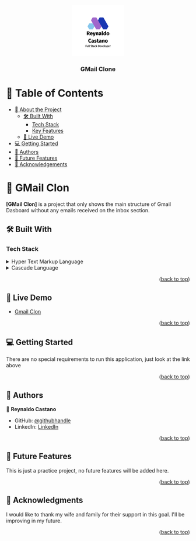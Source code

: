 <a name="readme-top"></a>
<div align="center">
  <img src="./assets/Vertical Lockup on White Background.png" alt="logo" width="140"  height="auto" />
  <br/>

  <h3><b>GMail Clone</b></h3>

</div>

<!-- TABLE OF CONTENTS -->

# 📗 Table of Contents

- [📖 About the Project](#about-project)
  - [🛠 Built With](#built-with)
    - [Tech Stack](#tech-stack)
    - [Key Features](#key-features)
  - [🚀 Live Demo](#live-demo)
- [💻 Getting Started](#getting-started)
- [👥 Authors](#authors)
- [🔭 Future Features](#future-features)
- [🙏 Acknowledgements](#acknowledgements)

<!-- PROJECT DESCRIPTION -->

# 📖 GMail Clon <a name="about-project"></a>

**[GMail Clon]** is a project that only shows the main structure of Gmail Dasboard without any emails received on the inbox section.

## 🛠 Built With <a name="built-with"></a>

### Tech Stack <a name="tech-stack"></a>

<details>
  <summary>Hyper Text Markup Language</summary>
  <ul>
    <li><a href="https://html.com/">HTML</a></li>
  </ul>
</details>

<details>
  <summary>Cascade Language</summary>
  <ul>
    <li><a href="https://css.com/">CSS</a></li>
  </ul>
</details>


<p align="right">(<a href="#readme-top">back to top</a>)</p>

<!-- LIVE DEMO -->

## 🚀 Live Demo <a name="live-demo"></a>

- [Gmail Clon](https://reyantonio12.github.io/Gmail_Clon/)

<p align="right">(<a href="#readme-top">back to top</a>)</p>

<!-- GETTING STARTED -->

## 💻 Getting Started <a name="getting-started"></a>

There are no special requirements to run this application, just look at the link above

<p align="right">(<a href="#readme-top">back to top</a>)</p>

<!-- AUTHORS -->

## 👥 Authors <a name="authors"></a>


👤 **Reynaldo Castano**

- GitHub: [@githubhandle](https://github.com/ReyAntonio12)
- LinkedIn: [LinkedIn](https://www.linkedin.com/in/reynaldo-casta%C3%B1o/?locale=en_US)

<p align="right">(<a href="#readme-top">back to top</a>)</p>

<!-- FUTURE FEATURES -->

## 🔭 Future Features <a name="future-features"></a>

This is just a practice project, no future features will be added here.

<p align="right">(<a href="#readme-top">back to top</a>)</p>

<!-- CONTRIBUTING -->


## 🙏 Acknowledgments <a name="acknowledgements"></a>

I would like to thank my wife and family for their support in this goal. I'll be improving in my future.

<p align="right">(<a href="#readme-top">back to top</a>)</p>

<!-- FAQ (optional) -->
